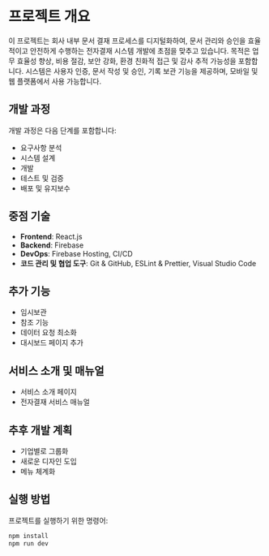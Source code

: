 # 프로젝트 개요

이 프로젝트는 회사 내부 문서 결재 프로세스를 디지털화하여, 문서 관리와 승인을 효율적이고 안전하게 수행하는 전자결재 시스템 개발에 초점을 맞추고 있습니다. 목적은 업무 효율성 향상, 비용 절감, 보안 강화, 환경 친화적 접근 및 감사 추적 가능성을 포함합니다. 시스템은 사용자 인증, 문서 작성 및 승인, 기록 보관 기능을 제공하며, 모바일 및 웹 플랫폼에서 사용 가능합니다.

## 개발 과정

개발 과정은 다음 단계를 포함합니다:

- 요구사항 분석
- 시스템 설계
- 개발
- 테스트 및 검증
- 배포 및 유지보수

## 중점 기술

- **Frontend**: React.js
- **Backend**: Firebase
- **DevOps**: Firebase Hosting, CI/CD
- **코드 관리 및 협업 도구**: Git & GitHub, ESLint & Prettier, Visual Studio Code

## 추가 기능

- 임시보관
- 참조 기능
- 데이터 요청 최소화
- 대시보드 페이지 추가

## 서비스 소개 및 매뉴얼

- 서비스 소개 페이지
- 전자결재 서비스 매뉴얼

## 추후 개발 계획

- 기업별로 그룹화
- 새로운 디자인 도입
- 메뉴 체계화

## 실행 방법

프로젝트를 실행하기 위한 명령어:

```bash
npm install
npm run dev
